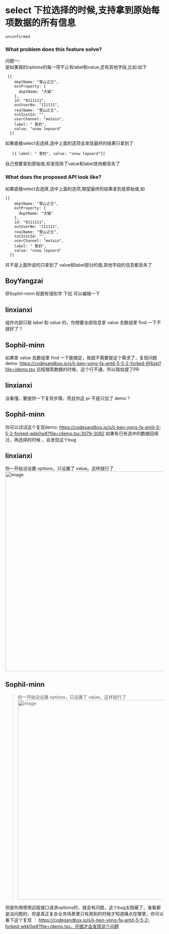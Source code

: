 # select 下拉选择的时候,支持拿到原始每项数据的所有信息

`unconfirmed`

### What problem does this feature solve?

问题一:  
 是如果我的options的每一项不止有label和value,还有其他字段,比如:如下

```
 [{
    deptName: "雪山之王",
    extProperty: {
      deptName: "大猫"
    },
    id: "0111111",
    outUserNo: "111111",
    realName: "雪山之王",
    tntInstId: "",
    userChannel: "motain",
    label: " 雪豹",
    value: "snow lepoard"
  }]
```

如果直接select去选择,选中上面的选项会发现最终的结果只拿到了

```
   [{ label: " 雪豹", value: "snow lepoard"}]
```

自己想要拿到原始值,却发现除了value和label其他都丢失了

### What does the proposed API look like?

如果直接select去选择,选中上面的选项,期望最终的结果拿到是原始值,如

```
[{
    deptName: "雪山之王",
    extProperty: {
      deptName: "大猫"
    },
    id: "0111111",
    outUserNo: "111111",
    realName: "雪山之王",
    tntInstId: "",
    userChannel: "motain",
    label: " 雪豹",
    value: "snow lepoard"
  }]

```

并不是上面所说的只拿到了 value和label部分的值,其他字段的信息都丢失了

<!-- generated by ant-design-issue-helper. DO NOT REMOVE -->

## BoyYangzai

@Sophil-minn
标题有错别字 下拉 可以编辑一下

## linxianxi

组件内部只取 label 和 value 的，你想要全部信息拿 value 去数组里 find 一下不就好了？

## Sophil-minn

如果拿 value 去数组里 find 一下能搞定，我就不需要提这个需求了，复现问题demo: https://codesandbox.io/s/ji-ben-yong-fa-antd-5-5-2-forked-6f4zej?file=/demo.tsx
远程搜索数据的时候，这个行不通，所以我给提了PR

## linxianxi

没看懂，要提供一下复现步骤。而且你这 pr 不是只加了 demo？

## Sophil-minn

你可以试试这个复现demo: https://codesandbox.io/s/ji-ben-yong-fa-antd-5-5-2-forked-wkk0w8?file=/demo.tsx:3079-3082
如果有已有选中的数据回填过，再选择的时候 ，会发现这个bug

## linxianxi

你一开始没设置 options，只设置了 value。这样就行了
<img width="635" alt="image" src="https://github.com/ant-design/ant-design/assets/47104575/58160a6a-9f83-4b50-811d-2540e258470c">

## Sophil-minn

> 你一开始没设置 options，只设置了 value。这样就行了 <img alt="image" width="635" src="https://user-images.githubusercontent.com/47104575/243885609-58160a6a-9f83-4b50-811d-2540e258470c.png">

但是你用使用远程接口请求options时，就会有问题，这个bug太隐蔽了，谁看都是没问题的，但是真正复杂业务场景里只有用到的时候才知道痛点在哪里，你可以看下这个复现 ： https://codesandbox.io/s/ji-ben-yong-fa-antd-5-5-2-forked-wkk0w8?file=/demo.tsx，仔细才会发现这个问题
